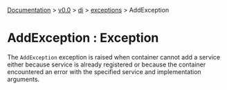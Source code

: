 [Documentation](/docs/documentation.md) >
 [v0.0](/docs/0.0/version.md) >
  [di](/docs/0.0/di/module.md) >
   [exceptions](/docs/0.0/di/exceptions/module.md) >
    AddException

# AddException : Exception

The `AddException` exception is raised when container cannot add a service either because service is already registered or because the container encountered an error with the specified service and implementation arguments.
